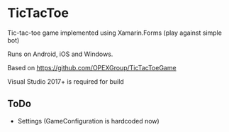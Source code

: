 # TicTacToe

Tic-tac-toe game implemented using Xamarin.Forms (play against simple bot)

Runs on Android, iOS and Windows.

Based on https://github.com/OPEXGroup/TicTacToeGame

Visual Studio 2017+ is required for build

## ToDo

* Settings (GameConfiguration is hardcoded now)  